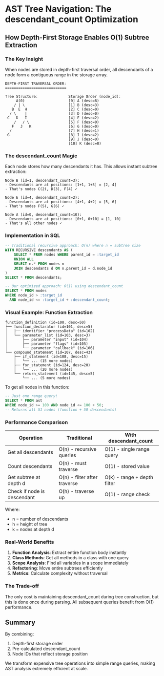 # AST Tree Navigation: The descendant_count Optimization

## How Depth-First Storage Enables O(1) Subtree Extraction

### The Key Insight

When nodes are stored in depth-first traversal order, all descendants of a node form a contiguous range in the storage array.

```
DEPTH-FIRST TRAVERSAL ORDER:
============================

Tree Structure:              Storage Order (node_id):
     A(0)                    [0] A (desc=8)
    / | \                    [1] B (desc=3)
   B  E  H                   [2] C (desc=0)
  / \    |                   [3] D (desc=0)
 C   D   I                   [4] E (desc=2)
    /   / \                  [5] F (desc=0)
   F   J   K                 [6] G (desc=0)
  /                          [7] H (desc=1)
 G                           [8] I (desc=2)
                             [9] J (desc=0)
                             [10] K (desc=0)
```

### The descendant_count Magic

Each node stores how many descendants it has. This allows instant subtree extraction:

```
Node B (id=1, descendant_count=3):
- Descendants are at positions: [1+1, 1+3] = [2, 4]
- That's nodes C(2), D(3), F(4) ✓

Node E (id=4, descendant_count=2):
- Descendants are at positions: [4+1, 4+2] = [5, 6]  
- That's nodes F(5), G(6) ✓

Node A (id=0, descendant_count=10):
- Descendants are at positions: [0+1, 0+10] = [1, 10]
- That's all other nodes ✓
```

### Implementation in SQL

```sql
-- Traditional recursive approach: O(n) where n = subtree size
WITH RECURSIVE descendants AS (
    SELECT * FROM nodes WHERE parent_id = :target_id
    UNION ALL
    SELECT n.* FROM nodes n
    JOIN descendants d ON n.parent_id = d.node_id
)
SELECT * FROM descendants;

-- Our optimized approach: O(1) using descendant_count
SELECT * FROM nodes
WHERE node_id > :target_id 
  AND node_id <= :target_id + :descendant_count;
```

### Visual Example: Function Extraction

```
function_definition (id=100, desc=50)
├── function_declarator (id=101, desc=5)
│   ├── identifier "processData" (id=102)
│   └── parameter_list (id=103, desc=3)
│       ├── parameter "input" (id=104)
│       ├── parameter "flags" (id=105)
│       └── parameter "callback" (id=106)
└── compound_statement (id=107, desc=43)
    ├── if_statement (id=108, desc=15)
    │   └── ... (15 more nodes)
    ├── for_statement (id=124, desc=20)
    │   └── ... (20 more nodes)
    └── return_statement (id=145, desc=5)
        └── ... (5 more nodes)
```

To get all nodes in this function:
```sql
-- Just one range query!
SELECT * FROM ast 
WHERE node_id >= 100 AND node_id <= 100 + 50;
-- Returns all 51 nodes (function + 50 descendants)
```

### Performance Comparison

| Operation | Traditional | With descendant_count |
|-----------|-------------|----------------------|
| Get all descendants | O(n) - recursive queries | O(1) - single range query |
| Count descendants | O(n) - must traverse | O(1) - stored value |
| Get subtree at depth d | O(n) - filter after traverse | O(k) - range + depth filter |
| Check if node is descendant | O(h) - traverse up | O(1) - range check |

Where:
- n = number of descendants
- h = height of tree
- k = nodes at depth d

### Real-World Benefits

1. **Function Analysis**: Extract entire function body instantly
2. **Class Methods**: Get all methods in a class with one query
3. **Scope Analysis**: Find all variables in a scope immediately
4. **Refactoring**: Move entire subtrees efficiently
5. **Metrics**: Calculate complexity without traversal

### The Trade-off

The only cost is maintaining descendant_count during tree construction, but this is done once during parsing. All subsequent queries benefit from O(1) performance.

## Summary

By combining:
1. Depth-first storage order
2. Pre-calculated descendant_count
3. Node IDs that reflect storage position

We transform expensive tree operations into simple range queries, making AST analysis extremely efficient at scale.